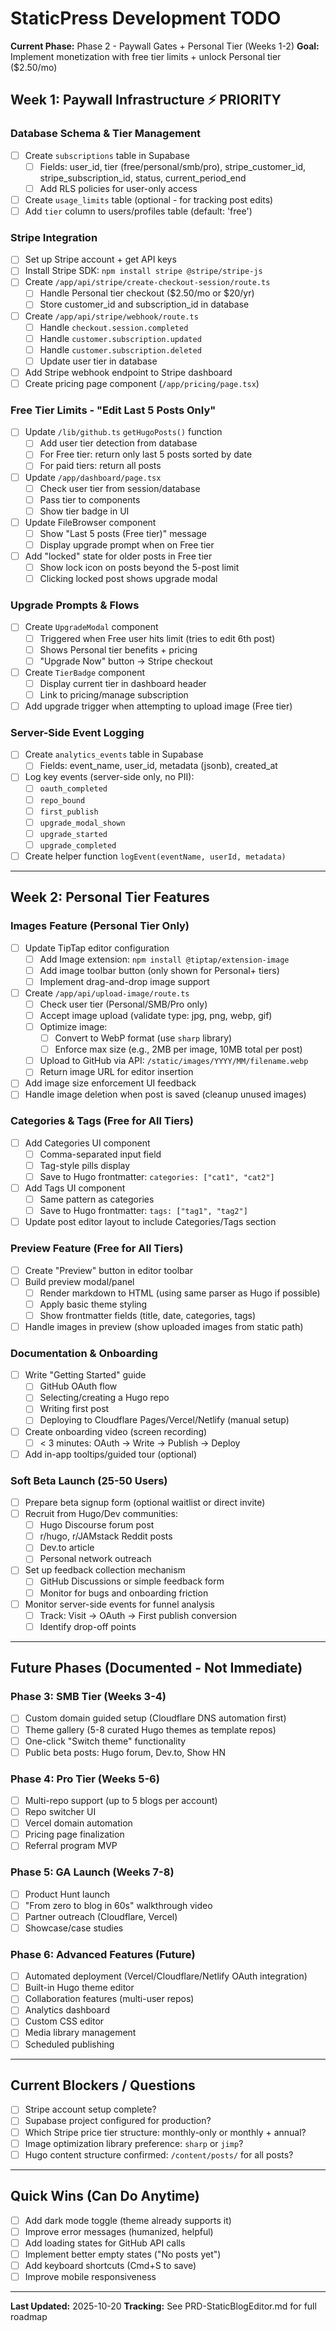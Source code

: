 # StaticPress Development TODO

**Current Phase:** Phase 2 - Paywall Gates + Personal Tier (Weeks 1-2)
**Goal:** Implement monetization with free tier limits + unlock Personal tier ($2.50/mo)

## Week 1: Paywall Infrastructure ⚡ PRIORITY

### Database Schema & Tier Management
- [ ] Create `subscriptions` table in Supabase
  - [ ] Fields: user_id, tier (free/personal/smb/pro), stripe_customer_id, stripe_subscription_id, status, current_period_end
  - [ ] Add RLS policies for user-only access
- [ ] Create `usage_limits` table (optional - for tracking post edits)
- [ ] Add `tier` column to users/profiles table (default: 'free')

### Stripe Integration
- [ ] Set up Stripe account + get API keys
- [ ] Install Stripe SDK: `npm install stripe @stripe/stripe-js`
- [ ] Create `/app/api/stripe/create-checkout-session/route.ts`
  - [ ] Handle Personal tier checkout ($2.50/mo or $20/yr)
  - [ ] Store customer_id and subscription_id in database
- [ ] Create `/app/api/stripe/webhook/route.ts`
  - [ ] Handle `checkout.session.completed`
  - [ ] Handle `customer.subscription.updated`
  - [ ] Handle `customer.subscription.deleted`
  - [ ] Update user tier in database
- [ ] Add Stripe webhook endpoint to Stripe dashboard
- [ ] Create pricing page component (`/app/pricing/page.tsx`)

### Free Tier Limits - "Edit Last 5 Posts Only"
- [ ] Update `/lib/github.ts` `getHugoPosts()` function
  - [ ] Add user tier detection from database
  - [ ] For Free tier: return only last 5 posts sorted by date
  - [ ] For paid tiers: return all posts
- [ ] Update `/app/dashboard/page.tsx`
  - [ ] Check user tier from session/database
  - [ ] Pass tier to components
  - [ ] Show tier badge in UI
- [ ] Update FileBrowser component
  - [ ] Show "Last 5 posts (Free tier)" message
  - [ ] Display upgrade prompt when on Free tier
- [ ] Add "locked" state for older posts in Free tier
  - [ ] Show lock icon on posts beyond the 5-post limit
  - [ ] Clicking locked post shows upgrade modal

### Upgrade Prompts & Flows
- [ ] Create `UpgradeModal` component
  - [ ] Triggered when Free user hits limit (tries to edit 6th post)
  - [ ] Shows Personal tier benefits + pricing
  - [ ] "Upgrade Now" button → Stripe checkout
- [ ] Create `TierBadge` component
  - [ ] Display current tier in dashboard header
  - [ ] Link to pricing/manage subscription
- [ ] Add upgrade trigger when attempting to upload image (Free tier)

### Server-Side Event Logging
- [ ] Create `analytics_events` table in Supabase
  - [ ] Fields: event_name, user_id, metadata (jsonb), created_at
- [ ] Log key events (server-side only, no PII):
  - [ ] `oauth_completed`
  - [ ] `repo_bound`
  - [ ] `first_publish`
  - [ ] `upgrade_modal_shown`
  - [ ] `upgrade_started`
  - [ ] `upgrade_completed`
- [ ] Create helper function `logEvent(eventName, userId, metadata)`

---

## Week 2: Personal Tier Features

### Images Feature (Personal Tier Only)
- [ ] Update TipTap editor configuration
  - [ ] Add Image extension: `npm install @tiptap/extension-image`
  - [ ] Add image toolbar button (only shown for Personal+ tiers)
  - [ ] Implement drag-and-drop image support
- [ ] Create `/app/api/upload-image/route.ts`
  - [ ] Check user tier (Personal/SMB/Pro only)
  - [ ] Accept image upload (validate type: jpg, png, webp, gif)
  - [ ] Optimize image:
    - [ ] Convert to WebP format (use `sharp` library)
    - [ ] Enforce max size (e.g., 2MB per image, 10MB total per post)
  - [ ] Upload to GitHub via API: `/static/images/YYYY/MM/filename.webp`
  - [ ] Return image URL for editor insertion
- [ ] Add image size enforcement UI feedback
- [ ] Handle image deletion when post is saved (cleanup unused images)

### Categories & Tags (Free for All Tiers)
- [ ] Add Categories UI component
  - [ ] Comma-separated input field
  - [ ] Tag-style pills display
  - [ ] Save to Hugo frontmatter: `categories: ["cat1", "cat2"]`
- [ ] Add Tags UI component
  - [ ] Same pattern as categories
  - [ ] Save to Hugo frontmatter: `tags: ["tag1", "tag2"]`
- [ ] Update post editor layout to include Categories/Tags section

### Preview Feature (Free for All Tiers)
- [ ] Create "Preview" button in editor toolbar
- [ ] Build preview modal/panel
  - [ ] Render markdown to HTML (using same parser as Hugo if possible)
  - [ ] Apply basic theme styling
  - [ ] Show frontmatter fields (title, date, categories, tags)
- [ ] Handle images in preview (show uploaded images from static path)

### Documentation & Onboarding
- [ ] Write "Getting Started" guide
  - [ ] GitHub OAuth flow
  - [ ] Selecting/creating a Hugo repo
  - [ ] Writing first post
  - [ ] Deploying to Cloudflare Pages/Vercel/Netlify (manual setup)
- [ ] Create onboarding video (screen recording)
  - [ ] < 3 minutes: OAuth → Write → Publish → Deploy
- [ ] Add in-app tooltips/guided tour (optional)

### Soft Beta Launch (25-50 Users)
- [ ] Prepare beta signup form (optional waitlist or direct invite)
- [ ] Recruit from Hugo/Dev communities:
  - [ ] Hugo Discourse forum post
  - [ ] r/hugo, r/JAMstack Reddit posts
  - [ ] Dev.to article
  - [ ] Personal network outreach
- [ ] Set up feedback collection mechanism
  - [ ] GitHub Discussions or simple feedback form
  - [ ] Monitor for bugs and onboarding friction
- [ ] Monitor server-side events for funnel analysis
  - [ ] Track: Visit → OAuth → First publish conversion
  - [ ] Identify drop-off points

---

## Future Phases (Documented - Not Immediate)

### Phase 3: SMB Tier (Weeks 3-4)
- [ ] Custom domain guided setup (Cloudflare DNS automation first)
- [ ] Theme gallery (5-8 curated Hugo themes as template repos)
- [ ] One-click "Switch theme" functionality
- [ ] Public beta posts: Hugo forum, Dev.to, Show HN

### Phase 4: Pro Tier (Weeks 5-6)
- [ ] Multi-repo support (up to 5 blogs per account)
- [ ] Repo switcher UI
- [ ] Vercel domain automation
- [ ] Pricing page finalization
- [ ] Referral program MVP

### Phase 5: GA Launch (Weeks 7-8)
- [ ] Product Hunt launch
- [ ] "From zero to blog in 60s" walkthrough video
- [ ] Partner outreach (Cloudflare, Vercel)
- [ ] Showcase/case studies

### Phase 6: Advanced Features (Future)
- [ ] Automated deployment (Vercel/Cloudflare/Netlify OAuth integration)
- [ ] Built-in Hugo theme editor
- [ ] Collaboration features (multi-user repos)
- [ ] Analytics dashboard
- [ ] Custom CSS editor
- [ ] Media library management
- [ ] Scheduled publishing

---

## Current Blockers / Questions
- [ ] Stripe account setup complete?
- [ ] Supabase project configured for production?
- [ ] Which Stripe price tier structure: monthly-only or monthly + annual?
- [ ] Image optimization library preference: `sharp` or `jimp`?
- [ ] Hugo content structure confirmed: `/content/posts/` for all posts?

---

## Quick Wins (Can Do Anytime)
- [ ] Add dark mode toggle (theme already supports it)
- [ ] Improve error messages (humanized, helpful)
- [ ] Add loading states for GitHub API calls
- [ ] Implement better empty states ("No posts yet")
- [ ] Add keyboard shortcuts (Cmd+S to save)
- [ ] Improve mobile responsiveness

---

**Last Updated:** 2025-10-20
**Tracking:** See PRD-StaticBlogEditor.md for full roadmap
